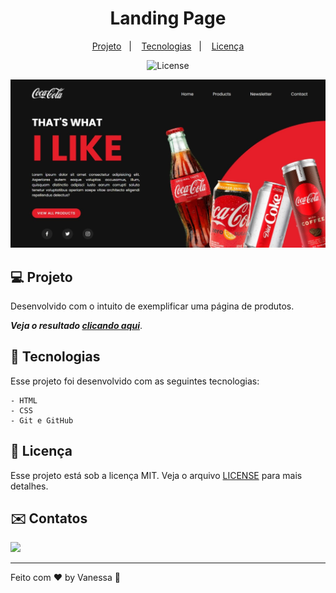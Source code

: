 <h1 align="center"> Landing Page </h1>

<p align="center">
  <a href="#-projeto">Projeto</a>&nbsp;&nbsp;&nbsp;|&nbsp;&nbsp;&nbsp;
  <a href="#-tecnologias">Tecnologias</a>&nbsp;&nbsp;&nbsp;|&nbsp;&nbsp;&nbsp;
  <a href="#memo-licença">Licença</a>
</p>

<p align="center">
  <img alt="License" src="https://img.shields.io/static/v1?label=license&message=MIT&color=49AA26&labelColor=000000">
</p>

![Imagem de Exemplo](https://github.com/Vanvilas/LandingPage/blob/main/screenshots%20landingpage.jpeg)

## 💻 Projeto

Desenvolvido com o intuito de exemplificar uma página de produtos. 

_**Veja o resultado [clicando aqui](https://vanvilas.github.io/LandingPage)**_.

## 🚀 Tecnologias 
Esse projeto foi desenvolvido com as seguintes tecnologias:

    - HTML
    - CSS
    - Git e GitHub

## :memo: Licença

Esse projeto está sob a licença MIT. Veja o arquivo [LICENSE](LICENSE) para mais detalhes.

## ✉️ Contatos

<a href="https://www.linkedin.com/in/vanessa-vilas-boas" target="_blank"><img src="https://img.shields.io/badge/-LinkedIn-%230077B5?style=for-the-badge&logo=linkedin&logoColor=white" target="_blank"></a> 

---

Feito com ♥ by Vanessa :wave:
